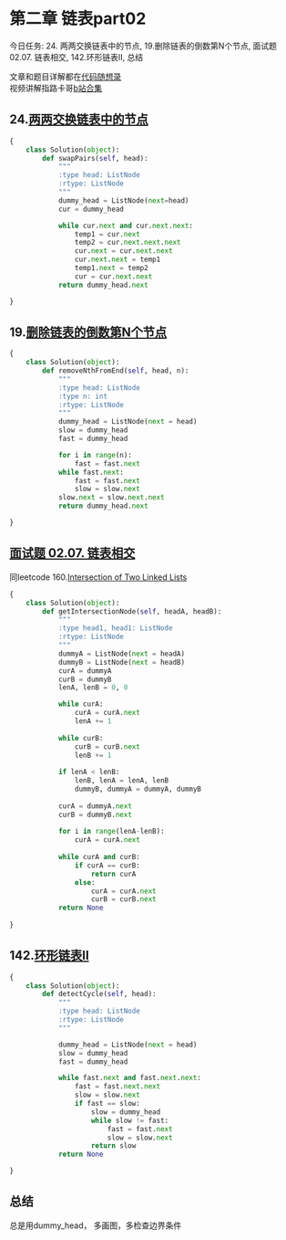 # 第二章  链表part02

今日任务: 24. 两两交换链表中的节点, 19.删除链表的倒数第N个节点, 面试题 02.07. 链表相交, 142.环形链表II, 总结

文章和题目详解都在[代码随想录](https://programmercarl.com/)  
视频讲解指路卡哥[b站合集](https://space.bilibili.com/525438321/channel/collectiondetail?sid=180037)

## 24.[两两交换链表中的节点](https://leetcode.com/problems/swap-nodes-in-pairs/description/) 
```python
{
    class Solution(object):
        def swapPairs(self, head):
            """
            :type head: ListNode
            :rtype: ListNode
            """
            dummy_head = ListNode(next=head)
            cur = dummy_head

            while cur.next and cur.next.next:
                temp1 = cur.next
                temp2 = cur.next.next.next
                cur.next = cur.next.next
                cur.next.next = temp1
                temp1.next = temp2
                cur = cur.next.next
            return dummy_head.next

}
```


## 19.[删除链表的倒数第N个节点](https://leetcode.com/problems/remove-nth-node-from-end-of-list/description/) 
```python
{
    class Solution(object):
        def removeNthFromEnd(self, head, n):
            """
            :type head: ListNode
            :type n: int
            :rtype: ListNode
            """
            dummy_head = ListNode(next = head)
            slow = dummy_head
            fast = dummy_head

            for i in range(n):
                fast = fast.next
            while fast.next:
                fast = fast.next
                slow = slow.next
            slow.next = slow.next.next
            return dummy_head.next

}
```


## [面试题 02.07. 链表相交](https://programmercarl.com/%E9%9D%A2%E8%AF%95%E9%A2%9802.07.%E9%93%BE%E8%A1%A8%E7%9B%B8%E4%BA%A4.html)
同leetcode 160.[Intersection of Two Linked Lists](https://leetcode.com/problems/intersection-of-two-linked-lists/description/)  
```python
{
    class Solution(object):
        def getIntersectionNode(self, headA, headB):
            """
            :type head1, head1: ListNode
            :rtype: ListNode
            """
            dummyA = ListNode(next = headA)
            dummyB = ListNode(next = headB)
            curA = dummyA
            curB = dummyB
            lenA, lenB = 0, 0 

            while curA:
                curA = curA.next
                lenA += 1
            
            while curB:
                curB = curB.next
                lenB += 1
            
            if lenA < lenB:
                lenB, lenA = lenA, lenB
                dummyB, dummyA = dummyA, dummyB
            
            curA = dummyA.next
            curB = dummyB.next
            
            for i in range(lenA-lenB):
                curA = curA.next
            
            while curA and curB:
                if curA == curB:
                    return curA
                else:
                    curA = curA.next
                    curB = curB.next
            return None
       
}
```


## 142.[环形链表II](https://leetcode.com/problems/linked-list-cycle-ii/description/)
```python
{
    class Solution(object):
        def detectCycle(self, head):
            """
            :type head: ListNode
            :rtype: ListNode
            """

            dummy_head = ListNode(next = head)
            slow = dummy_head
            fast = dummy_head

            while fast.next and fast.next.next:
                fast = fast.next.next
                slow = slow.next
                if fast == slow:
                    slow = dummy_head
                    while slow != fast:
                        fast = fast.next
                        slow = slow.next
                    return slow
            return None

}
```

## 总结
总是用dummy_head， 多画图，多检查边界条件
